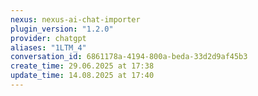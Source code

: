 ```yaml
---
nexus: nexus-ai-chat-importer
plugin_version: "1.2.0"
provider: chatgpt
aliases: "1LTM_4"
conversation_id: 6861178a-4194-800a-beda-33d2d9af45b3
create_time: 29.06.2025 at 17:38
update_time: 14.08.2025 at 17:40
---
```

